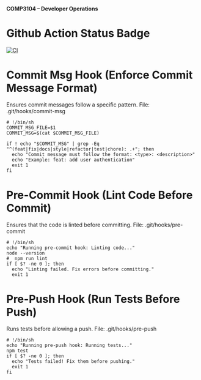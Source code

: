 #### COMP3104 – Developer Operations


# Github Action Status Badge
[![CI](https://github.com/AkukaraMaaz/COMP3104/actions/workflows/ci.yml/badge.svg)](https://github.com/AkukaraMaaz/COMP3104/actions/workflows/ci.yml)

# Commit Msg Hook (Enforce Commit Message Format)
Ensures commit messages follow a specific pattern.
File: .git/hooks/commit-msg

```
# !/bin/sh
COMMIT_MSG_FILE=$1
COMMIT_MSG=$(cat $COMMIT_MSG_FILE)

if ! echo "$COMMIT_MSG" | grep -Eq "^(feat|fix|docs|style|refactor|test|chore): .+"; then
  echo "Commit message must follow the format: <type>: <description>"
  echo "Example: feat: add user authentication"
  exit 1
fi
```

# Pre-Commit Hook (Lint Code Before Commit)

Ensures that the code is linted before committing.
File: .git/hooks/pre-commit
```
# !/bin/sh
echo "Running pre-commit hook: Linting code..."
node --version
#  npm run lint
if [ $? -ne 0 ]; then
  echo "Linting failed. Fix errors before committing."
  exit 1
```

# Pre-Push Hook (Run Tests Before Push)

Runs tests before allowing a push.
File: .git/hooks/pre-push
```
# !/bin/sh
echo "Running pre-push hook: Running tests..."
npm test
if [ $? -ne 0 ]; then
  echo "Tests failed! Fix them before pushing."
  exit 1
fi